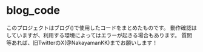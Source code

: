 # blog_code

このプロジェクトはブログ()で使用したコードをまとめたものです。
動作確認はしていますが、利用する環境によってはエラーが起きる場合もあります。
質問等あれば、旧TwitterのX(@NakayamanKK)までお願いします！
